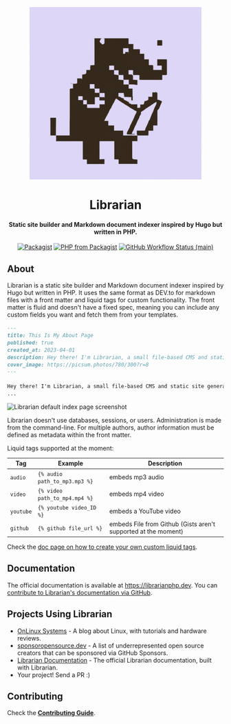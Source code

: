 <div align="center">
    <img src="https://github.com/librarianphp/librarian/raw/main/art/logo.png" alt="Librarian" width="400"/>
    <h1>Librarian</h1>
    <h4>Static site builder and Markdown document indexer inspired by Hugo but written in PHP.</h4>
</div>

<p align="center">
    <a href="https://packagist.org/packages/librarianphp/librarian"><img src="https://img.shields.io/packagist/v/librarianphp/librarian.svg?style=flat-square" alt="Packagist"></a>
    <a href="https://packagist.org/packages/librarianphp/librarian"><img src="https://img.shields.io/packagist/php-v/librarianphp/librarian.svg?style=flat-square" alt="PHP from Packagist"></a>
    <a href="https://github.com/librarianphp/librarian/actions"><img alt="GitHub Workflow Status (main)" src="https://img.shields.io/github/actions/workflow/status/librarianphp/librarian/php.yml?branch=main&label=Tests"> </a>
</p>

## About

Librarian is a static site builder and Markdown document indexer inspired by Hugo but written in PHP. It uses the same format as DEV.to for markdown files with a front matter and liquid tags for custom functionality.
The front matter is fluid and doesn't have a fixed spec, meaning you can include any custom fields you want and fetch them from your templates.

```markdown
---
title: This Is My About Page
published: true
created_at: 2023-04-01
description: Hey there! I'm Librarian, a small file-based CMS and static site generator created in PHP, on top of Minicli.
cover_image: https://picsum.photos/780/300?r=8
---

Hey there! I'm Librarian, a small file-based CMS and static site generator created in PHP, on top of Minicli. I don't use a database, I don't have a control panel, or users. Everything is pulled from static content in my content dir.
...
```
![Librarian default index page screenshot](https://librarianphp.dev/img/librarian_default_page.png)

Librarian doesn't use databases, sessions, or users. Administration is made from the command-line.
For multiple authors, author information must be defined as metadata within the front matter.

Liquid tags supported at the moment:

| Tag | Example | Description |
|-----|---------|-------------|
| `audio` | `{% audio path_to_mp3.mp3 %}` | embeds mp3 audio |
| `video` | `{% video path_to_mp4.mp4 %}` | embeds mp4 video |
| `youtube` | `{% youtube video_ID %}` | embeds a YouTube video |
| `github` | `{% github file_url %}` | embeds File from Github (Gists aren't supported at the moment) |

Check the [doc page on how to create your own custom liquid tags](https://librarianphp.dev/customizing-librarian/custom-liquid-tags/).

## Documentation

The official documentation is available at https://librarianphp.dev. You can [contribute to Librarian's documentation via GitHub](https://github.com/librarianphp/docs).

## Projects Using Librarian

- [OnLinux Systems](https://onlinux.systems) - A blog about Linux, with tutorials and hardware reviews.
- [sponsoropensource.dev](https://sponsoropensource.dev) - A list of underrepresented open source creators that can be sponsored via GitHub Sponsors.
- [Librarian Documentation](https://librarianphp.dev) - The official Librarian documentation, built with Librarian.
- Your project! Send a PR :)

## Contributing

Check the **[Contributing Guide](CONTRIBUTING.md)**.
